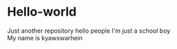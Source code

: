 # Hello-world
Just another repository
hello people
I'm just a school boy   
My name is kyawswarhein
